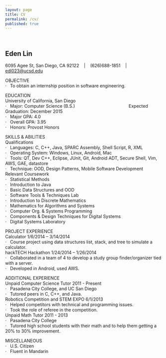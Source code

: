 ```yaml
---
layout: page
title: CV
permalink: /cv/
published: true
---
```


‍
## Eden Lin  
6095 Agee St, San Diego, CA 92122    |    (626)688-1851    |    edl023@ucsd.edu  

OBJECTIVE  
·   To obtain an internship position in software engineering.  

EDUCATION  
University of California, San Diego  
·   Major: Computer Science (B.S.)                                            Expected Graduation: December 2015  
·   Major GPA: 4.0  
·   Overall GPA: 3.95  
·   Honors: Provost Honors  

SKILLS & ABILITIES  
Qualifications  
·   Languages: C, C++, Java, SPARC Assembly, Shell Script, R, XML  
·   Operating System: Windows, Linux, Android, Mac  
·   Tools: QT, Dev C++, Eclipse, JUnit, Git, Android ADT, Secure Shell, Vim, AWS, GAE, datastore  
·   Technique: OOD, Design Patterns, Mobile Software Development  
Relevant Coursework  
·   Statistical Methods  
·   Introduction to Java  
·   Basic Data Structures and OOD  
·   Software Tools & Techniques Lab  
·   Introduction to Discrete Mathematics  
·   Mathematics for Algorithms and Systems  
·   Computer Org. & Systems Programming  
·   Components & Design Techniques for Digital Systems  
·   Digital Systems Laboratory  

PROJECT EXPERIENCE  
Calculator  1/6/2014 – 3/14/2014  
·   Course project using data structures list, stack, and tree to simulate a calculator.  
hackTECH Hackathon  1/24/2014 – 1/26/2014  
·   Collaborated in a team of 4 to develop a study group finder/organizer tied with a server.  
·   Developed in Android, used AWS.  

ADDITIONAL EXPERIENCE  
Unpaid Computer Science Tutor  2011 - Present  
·   Pasadena City College, and UC San Diego  
·   Tutored peers in C, C++, and Java.  
Robotics Competition and STEM EXPO  6/1/2013  
·   Helped competitors with technical and programming issues.  
·   Took the role of referee in the competition.  
Unpaid Math Tutor  2011 - 2013  
·   Pasadena City College  
·   Tutored high school students with their math and to help them getting a 20% to 30% improvement.  

MISCELLANEOUS  
·   U.S. Citizen  
·   Fluent in Mandarin  